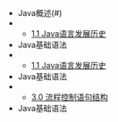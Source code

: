 * Java概述(#)
* * [1.1 Java语言发展历史](/article/Cesium/Cesium_1.md)
* Java基础语法
* * [1.1 Java语言发展历史](/article/Cesium/Cesium_2.md)
* Java基础语法
* * [3.0 流程控制语句结构](/article/Cesium/Cesium_3.md)
* Java基础语法

[comment]: <> (* * [4.0 数组]&#40;/article/Cesium/java_4.md&#41;)
